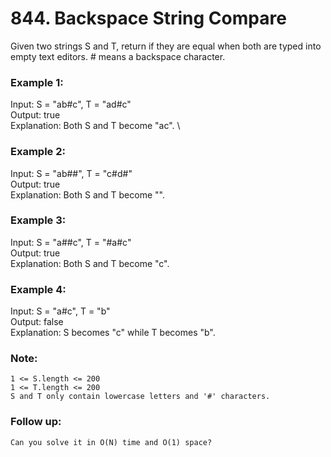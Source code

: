 # 844. Backspace String Compare

Given two strings S and T, return if they are equal when both are typed into empty text editors. # means a backspace character.

### Example 1:

Input: S = "ab#c", T = "ad#c" \
Output: true \
Explanation: Both S and T become "ac". \

### Example 2:

Input: S = "ab##", T = "c#d#" \
Output: true \
Explanation: Both S and T become "".

### Example 3:

Input: S = "a##c", T = "#a#c" \
Output: true \
Explanation: Both S and T become "c".

### Example 4:

Input: S = "a#c", T = "b" \
Output: false \
Explanation: S becomes "c" while T becomes "b".

### Note:

    1 <= S.length <= 200
    1 <= T.length <= 200
    S and T only contain lowercase letters and '#' characters.

### Follow up:

    Can you solve it in O(N) time and O(1) space?

